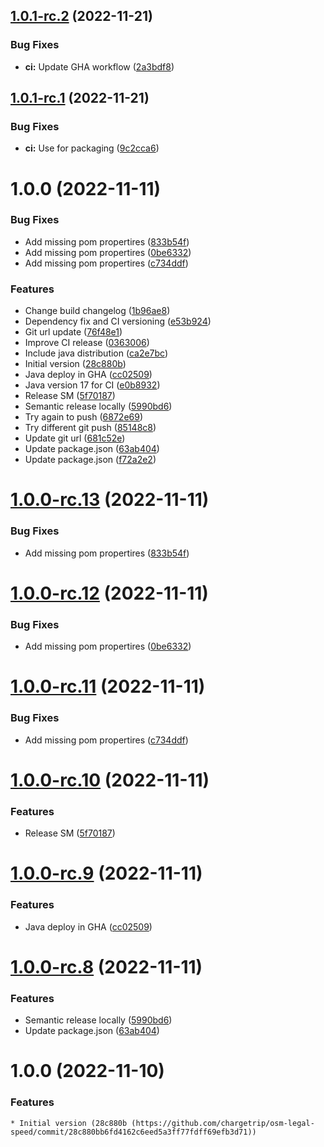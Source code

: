 ## [1.0.1-rc.2](https://github.com/chargetrip/osm-legal-speed/compare/1.0.1-rc.1...1.0.1-rc.2) (2022-11-21)


### Bug Fixes

* **ci:** Update GHA workflow ([2a3bdf8](https://github.com/chargetrip/osm-legal-speed/commit/2a3bdf83a7f8cbcdc445be139e28e08c25fc20c6))

## [1.0.1-rc.1](https://github.com/chargetrip/osm-legal-speed/compare/1.0.0...1.0.1-rc.1) (2022-11-21)


### Bug Fixes

* **ci:** Use  for packaging ([9c2cca6](https://github.com/chargetrip/osm-legal-speed/commit/9c2cca6f8fde0a7290dd623eb176f69b9ff0db82))

# 1.0.0 (2022-11-11)


### Bug Fixes

* Add missing pom propertires ([833b54f](https://github.com/chargetrip/osm-legal-speed/commit/833b54f2f0f5c75d0d9f9c777b82014e46f221e9))
* Add missing pom propertires ([0be6332](https://github.com/chargetrip/osm-legal-speed/commit/0be63328620ab4a46073932fd2b122c92557417c))
* Add missing pom propertires ([c734ddf](https://github.com/chargetrip/osm-legal-speed/commit/c734ddfe3e2ceb6df5aad57dc1abfd3feb31b2a8))


### Features

* Change build changelog ([1b96ae8](https://github.com/chargetrip/osm-legal-speed/commit/1b96ae857fe76c3e5ed51663788d9d3fe8fd5b39))
* Dependency fix and CI versioning ([e53b924](https://github.com/chargetrip/osm-legal-speed/commit/e53b9241b6e9bb79a02dbe2f896f3935fc4d1d55))
* Git url update ([76f48e1](https://github.com/chargetrip/osm-legal-speed/commit/76f48e17c336507d82c3510ba2e8d20ed0983078))
* Improve CI release ([0363006](https://github.com/chargetrip/osm-legal-speed/commit/0363006c1e80548f9b8bcd3ce872ff0d7d864997))
* Include java distribution ([ca2e7bc](https://github.com/chargetrip/osm-legal-speed/commit/ca2e7bcb2de085e73d9de5f081f4e69f5bbb0c46))
* Initial version ([28c880b](https://github.com/chargetrip/osm-legal-speed/commit/28c880bb6fd4162c6eed5a3ff77fdff69efb3d71))
* Java deploy in GHA ([cc02509](https://github.com/chargetrip/osm-legal-speed/commit/cc025096037f7ee013fc8f2eaf40884f5ad60141))
* Java version 17 for CI ([e0b8932](https://github.com/chargetrip/osm-legal-speed/commit/e0b89325d0b43c80d6908714122d00664e3c9a25))
* Release SM ([5f70187](https://github.com/chargetrip/osm-legal-speed/commit/5f701876474e561d4ae7bd13316191f603814c90))
* Semantic release locally ([5990bd6](https://github.com/chargetrip/osm-legal-speed/commit/5990bd6cf20c0a9488b71d32b79cb315a25ed2fd))
* Try again to push ([6872e69](https://github.com/chargetrip/osm-legal-speed/commit/6872e69c0bbb01c9287e8976e3b4c1fe8461c002))
* Try different git push ([85148c8](https://github.com/chargetrip/osm-legal-speed/commit/85148c8fc1839a201b65a5a0d41dd281ad3b9ac0))
* Update git url ([681c52e](https://github.com/chargetrip/osm-legal-speed/commit/681c52e82c3bf6aaee52a71dd17497255bca4433))
* Update package.json ([63ab404](https://github.com/chargetrip/osm-legal-speed/commit/63ab404f52133ea9e6d4e874e0406f8cebfef5bd))
* Update package.json ([f72a2e2](https://github.com/chargetrip/osm-legal-speed/commit/f72a2e2d2fa7b34b7291b0427f09373cbee4bd05))

# [1.0.0-rc.13](https://github.com/chargetrip/osm-legal-speed/compare/1.0.0-rc.12...1.0.0-rc.13) (2022-11-11)


### Bug Fixes

* Add missing pom propertires ([833b54f](https://github.com/chargetrip/osm-legal-speed/commit/833b54f2f0f5c75d0d9f9c777b82014e46f221e9))

# [1.0.0-rc.12](https://github.com/chargetrip/osm-legal-speed/compare/1.0.0-rc.11...1.0.0-rc.12) (2022-11-11)


### Bug Fixes

* Add missing pom propertires ([0be6332](https://github.com/chargetrip/osm-legal-speed/commit/0be63328620ab4a46073932fd2b122c92557417c))

# [1.0.0-rc.11](https://github.com/chargetrip/osm-legal-speed/compare/1.0.0-rc.10...1.0.0-rc.11) (2022-11-11)


### Bug Fixes

* Add missing pom propertires ([c734ddf](https://github.com/chargetrip/osm-legal-speed/commit/c734ddfe3e2ceb6df5aad57dc1abfd3feb31b2a8))

# [1.0.0-rc.10](https://github.com/chargetrip/osm-legal-speed/compare/1.0.0-rc.9...1.0.0-rc.10) (2022-11-11)


### Features

* Release SM ([5f70187](https://github.com/chargetrip/osm-legal-speed/commit/5f701876474e561d4ae7bd13316191f603814c90))

# [1.0.0-rc.9](https://github.com/chargetrip/osm-legal-speed/compare/1.0.0-rc.8...1.0.0-rc.9) (2022-11-11)


### Features

* Java deploy in GHA ([cc02509](https://github.com/chargetrip/osm-legal-speed/commit/cc025096037f7ee013fc8f2eaf40884f5ad60141))

# [1.0.0-rc.8](https://github.com/chargetrip/osm-legal-speed/compare/1.0.0-rc.7...1.0.0-rc.8) (2022-11-11)


### Features

* Semantic release locally ([5990bd6](https://github.com/chargetrip/osm-legal-speed/commit/5990bd6cf20c0a9488b71d32b79cb315a25ed2fd))
* Update package.json ([63ab404](https://github.com/chargetrip/osm-legal-speed/commit/63ab404f52133ea9e6d4e874e0406f8cebfef5bd))

# 1.0.0 (2022-11-10)

### Features

    * Initial version (28c880b (https://github.com/chargetrip/osm-legal-speed/commit/28c880bb6fd4162c6eed5a3ff77fdff69efb3d71))
